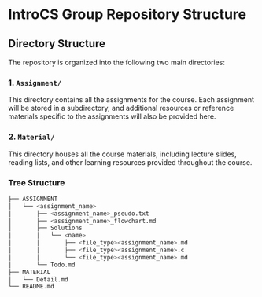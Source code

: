# IntroCS Group Repository Structure

## Directory Structure

The repository is organized into the following two main directories:

### 1. `Assignment/`
This directory contains all the assignments for the course. Each assignment will be stored in a subdirectory, and additional resources or reference materials specific to the assignments will also be provided here.


### 2. `Material/`
This directory houses all the course materials, including lecture slides, reading lists, and other learning resources provided throughout the course.

### Tree Structure

```bash
├── ASSIGNMENT
│   └── <assignment_name>
│       ├── <assignment_name>_pseudo.txt
│       ├── <assignment_name>_flowchart.md
│       ├── Solutions
│       │   └── <name>
│       │       ├── <file_type><assignment_name>.md
│       │       ├── <file_type><assignment_name>.c
│       │       └── <file_type><assignment_name>.md
│       └── Todo.md
├── MATERIAL
│   └── Detail.md
└── README.md
```